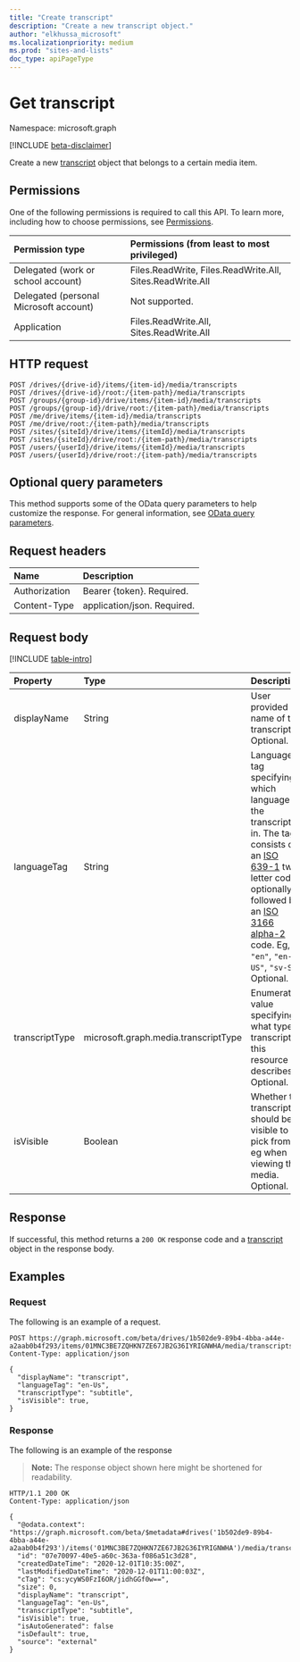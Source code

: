 ```yaml
---
title: "Create transcript"
description: "Create a new transcript object."
author: "elkhussa_microsoft"
ms.localizationpriority: medium
ms.prod: "sites-and-lists"
doc_type: apiPageType
---
```


# Get transcript
Namespace: microsoft.graph

[!INCLUDE [beta-disclaimer](../../includes/beta-disclaimer.md)]

Create a new [transcript](../resources/transcript.md) object that belongs to a certain media item. 

## Permissions
One of the following permissions is required to call this API. To learn more, including how to choose permissions, see [Permissions](/graph/permissions-reference).

|Permission type|Permissions (from least to most privileged)|
|:---|:---|
|Delegated (work or school account)|Files.ReadWrite, Files.ReadWrite.All, Sites.ReadWrite.All|
|Delegated (personal Microsoft account) | Not supported.    |
|Application|Files.ReadWrite.All, Sites.ReadWrite.All|

## HTTP request

<!-- {
  "blockType": "ignored"
}
-->
``` http
POST /drives/{drive-id}/items/{item-id}/media/transcripts
POST /drives/{drive-id}/root:/{item-path}/media/transcripts
POST /groups/{group-id}/drive/items/{item-id}/media/transcripts
POST /groups/{group-id}/drive/root:/{item-path}/media/transcripts
POST /me/drive/items/{item-id}/media/transcripts
POST /me/drive/root:/{item-path}/media/transcripts
POST /sites/{siteId}/drive/items/{itemId}/media/transcripts
POST /sites/{siteId}/drive/root:/{item-path}/media/transcripts
POST /users/{userId}/drive/items/{itemId}/media/transcripts
POST /users/{userId}/drive/root:/{item-path}/media/transcripts
```

## Optional query parameters
This method supports some of the OData query parameters to help customize the response. For general information, see [OData query parameters](/graph/query-parameters).

## Request headers
|Name|Description|
|:---|:---|
|Authorization|Bearer {token}. Required.|
|Content-Type|application/json. Required.|

## Request body
[!INCLUDE [table-intro](../../includes/update-property-table-intro.md)]

|Property|Type|Description|
|:---|:---|:---|
|displayName|String|User provided name of the transcript. Optional.|
|languageTag|String|Language tag specifying which language the transcript is in. The tag consists of an [ISO 639-1] two letter code, optionally followed by an [ISO 3166 alpha-2] code. Eg, `"en"`, `"en-US"`, `"sv-SE"`. Optional.|
|transcriptType|microsoft.graph.media.transcriptType|Enumeration value specifying what type of transcript this resource describes. Optional.|
|isVisible|Boolean|Whether the transcript should be visible to pick from, eg when viewing the media. Optional.|

[iso 639-1]: https://www.iso.org/iso-639-language-codes.html
[iso 3166 alpha-2]: https://www.iso.org/iso-3166-country-codes.html

## Response

If successful, this method returns a `200 OK` response code and a [transcript](../resources/transcript.md) object in the response body.

## Examples

### Request
The following is an example of a request.
<!-- {
  "blockType": "request",
  "name": "create_transcript"
}
-->
``` http
POST https://graph.microsoft.com/beta/drives/1b502de9-89b4-4bba-a44e-a2aab0b4f293/items/01MNC3BE7ZQHKN7ZE67JB2G36IYRIGNWHA/media/transcripts
Content-Type: application/json

{
  "displayName": "transcript",
  "languageTag": "en-Us",
  "transcriptType": "subtitle",
  "isVisible": true,
}
```

### Response
The following is an example of the response
>**Note:** The response object shown here might be shortened for readability.
<!-- {
  "blockType": "response",
  "truncated": true
}
-->
``` http
HTTP/1.1 200 OK
Content-Type: application/json

{
  "@odata.context": "https://graph.microsoft.com/beta/$metadata#drives('1b502de9-89b4-4bba-a44e-a2aab0b4f293')/items('01MNC3BE7ZQHKN7ZE67JB2G36IYRIGNWHA')/media/transcripts/$entity",
  "id": "07e70097-40e5-a60c-363a-f086a51c3d28",
  "createdDateTime": "2020-12-01T10:35:00Z",
  "lastModifiedDateTime": "2020-12-01T11:00:03Z",
  "cTag": "cs:ycyWS0FzI6OR/jidhGGf0w==",
  "size": 0,
  "displayName": "transcript",
  "languageTag": "en-Us",
  "transcriptType": "subtitle",
  "isVisible": true,
  "isAutoGenerated": false
  "isDefault": true,
  "source": "external"
}
```

